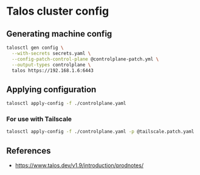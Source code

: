 # Talos cluster config

## Generating machine config

```bash
talosctl gen config \
  --with-secrets secrets.yaml \
  --config-patch-control-plane @controlplane-patch.yml \
  --output-types controlplane \
  talos https://192.168.1.6:6443
```

## Applying configuration

```bash
talosctl apply-config -f ./controlplane.yaml
```

### For use with Tailscale

```bash
talosctl apply-config -f ./controlplane.yaml -p @tailscale.patch.yaml
```

## References

- https://www.talos.dev/v1.9/introduction/prodnotes/
